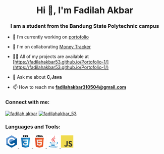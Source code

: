 <h1 align="center">Hi 👋, I'm Fadilah Akbar</h1>
<h3 align="center">I am a student from the Bandung State Polytechnic campus</h3>

- 🔭 I’m currently working on [portofolio](https://fadilahakbar53.github.io/Portofolio-1/)

- 👯 I'm on collaborating [Money Tracker](https://github.com/adriannprtm/money-tracking-kelompok-B6)

- 👨‍💻 All of my projects are available at [https://fadilahakbar53.github.io/Portofolio-1/](https://fadilahakbar53.github.io/Portofolio-1/)

- 💬 Ask me about **C,Java**

- 📫 How to reach me **fadilahakbar310504@gmail.com**

<h3 align="left">Connect with me:</h3>
<p align="left">
<a href="https://linkedin.com/in/fadilah akbar" target="blank"><img align="center" src="https://raw.githubusercontent.com/rahuldkjain/github-profile-readme-generator/master/src/images/icons/Social/linked-in-alt.svg" alt="fadilah akbar" height="30" width="40" /></a>
<a href="https://instagram.com/fadilahakbar_53" target="blank"><img align="center" src="https://raw.githubusercontent.com/rahuldkjain/github-profile-readme-generator/master/src/images/icons/Social/instagram.svg" alt="fadilahakbar_53" height="30" width="40" /></a>
</p>

<h3 align="left">Languages and Tools:</h3>
<p align="left"> <a href="https://www.cprogramming.com/" target="_blank" rel="noreferrer"> <img src="https://raw.githubusercontent.com/devicons/devicon/master/icons/c/c-original.svg" alt="c" width="40" height="40"/> </a> <a href="https://www.w3schools.com/css/" target="_blank" rel="noreferrer"> <img src="https://raw.githubusercontent.com/devicons/devicon/master/icons/css3/css3-original-wordmark.svg" alt="css3" width="40" height="40"/> </a> <a href="https://www.w3.org/html/" target="_blank" rel="noreferrer"> <img src="https://raw.githubusercontent.com/devicons/devicon/master/icons/html5/html5-original-wordmark.svg" alt="html5" width="40" height="40"/> </a> <a href="https://www.java.com" target="_blank" rel="noreferrer"> <img src="https://raw.githubusercontent.com/devicons/devicon/master/icons/java/java-original.svg" alt="java" width="40" height="40"/> </a> <a href="https://developer.mozilla.org/en-US/docs/Web/JavaScript" target="_blank" rel="noreferrer"> <img src="https://raw.githubusercontent.com/devicons/devicon/master/icons/javascript/javascript-original.svg" alt="javascript" width="40" height="40"/> </a> </p>
